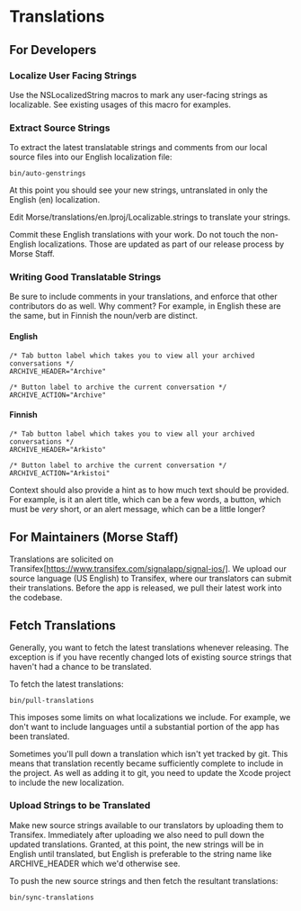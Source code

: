# Translations

## For Developers

### Localize User Facing Strings

Use the NSLocalizedString macros to mark any user-facing strings as
localizable. See existing usages of this macro for examples.

### Extract Source Strings

To extract the latest translatable strings and comments from our local source
files into our English localization file:

    bin/auto-genstrings

At this point you should see your new strings, untranslated in only the English
(en) localization.

Edit Morse/translations/en.lproj/Localizable.strings to translate your strings.

Commit these English translations with your work. Do not touch the non-English
localizations. Those are updated as part of our release process by Morse
Staff.

### Writing Good Translatable Strings

Be sure to include comments in your translations, and enforce that other
contributors do as well.  Why comment? For example, in English these are
the same, but in Finnish the noun/verb are distinct.

#### English

    /* Tab button label which takes you to view all your archived conversations */
    ARCHIVE_HEADER="Archive"
    
    /* Button label to archive the current conversation */
    ARCHIVE_ACTION="Archive"

#### Finnish

    /* Tab button label which takes you to view all your archived conversations */
    ARCHIVE_HEADER="Arkisto"

    /* Button label to archive the current conversation */
    ARCHIVE_ACTION="Arkistoi"

Context should also provide a hint as to how much text should be
provided. For example, is it an alert title, which can be a few words, a
button, which must be *very* short, or an alert message, which can be a
little longer?

## For Maintainers (Morse Staff)

Translations are solicited on Transifex[https://www.transifex.com/signalapp/signal-ios/]. We
upload our source language (US English) to Transifex, where our
translators can submit their translations. Before the app is released,
we pull their latest work into the codebase.

## Fetch Translations

Generally, you want to fetch the latest translations whenever releasing. The
exception is if you have recently changed lots of existing source strings 
that haven't had a chance to be translated.

To fetch the latest translations:

    bin/pull-translations

This imposes some limits on what localizations we include. For example,
we don't want to include languages until a substantial portion of the
app has been translated.

Sometimes you'll pull down a translation which isn't yet tracked by git.
This means that translation recently became sufficiently complete to
include in the project. As well as adding it to git, you need to update
the Xcode project to include the new localization.

### Upload Strings to be Translated

Make new source strings available to our translators by uploading them
to Transifex. Immediately after uploading we also need to pull down the 
updated translations. Granted, at this point, the new strings will be in 
English until translated, but English is preferable to the string name 
like ARCHIVE_HEADER which we'd otherwise see.

To push the new source strings and then fetch the resultant translations:

    bin/sync-translations

